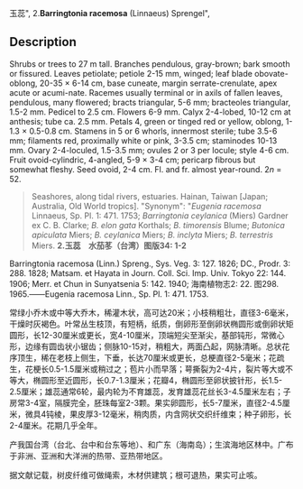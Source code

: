 玉蕊",
2.**Barringtonia racemosa** (Linnaeus) Sprengel",

## Description
Shrubs or trees to 27 m tall. Branches pendulous, gray-brown; bark smooth or fissured. Leaves petiolate; petiole 2-15 mm, winged; leaf blade obovate-oblong, 20-35 × 6-14 cm, base cuneate, margin serrate-crenulate, apex acute or acumi-nate. Racemes usually terminal or in axils of fallen leaves, pendulous, many flowered; bracts triangular, 5-6 mm; bracteoles triangular, 1.5-2 mm. Pedicel to 2.5 cm. Flowers 6-9 mm. Calyx 2-4-lobed, 10-12 cm at anthesis; tube ca. 2.5 mm. Petals 4, green or tinged red or yellow, oblong, 1-1.3 × 0.5-0.8 cm. Stamens in 5 or 6 whorls, innermost sterile; tube 3.5-6 mm; filaments red, proximally white or pink, 3-3.5 cm; staminodes 10-13 mm. Ovary 2-4-loculed, 1.5-3.5 mm; ovules 2 or 3 per locule; style 4-6 cm. Fruit ovoid-cylindric, 4-angled, 5-9 × 3-4 cm; pericarp fibrous but somewhat fleshy. Seed ovoid, 2-4 cm. Fl. and fr. almost year-round. 2*n* = 52.

> Seashores, along tidal rivers, estuaries. Hainan, Taiwan [Japan; Australia, Old World tropics].
  "Synonym": "*Eugenia racemosa* Linnaeus, Sp. Pl. 1: 471. 1753; *Barringtonia ceylanica* (Miers) Gardner ex C. B. Clarke; *B. elon* *gata* Korthals; *B. timorensis* Blume; *Butonica apiculata* Miers; *B. ceylanica* Miers; *B. inclyta* Miers; *B. terrestris* Miers.
**2.玉蕊　水茄苳（台湾）图版34: 1-2**

Barringtonia racemosa (Linn.) Spreng., Sys. Veg. 3: 127. 1826; DC., Prodr. 3: 288. 1828; Matsam. et Hayata in Journ. Coll. Sci. Imp. Univ. Tokyo 22: 144. 1906; Merr. et Chun in Sunyatsenia 5: 142. 1940; 海南植物志2: 22. 图298. 1965.——Eugenia racemosa Linn., Sp. Pl. 1: 471. 1753.

常绿小乔木或中等大乔木，稀灌木状，高可达20米；小枝稍粗壮，直径3-6毫米，干燥时灰褐色。叶常丛生枝顶，有短柄，纸质，倒卵形至倒卵状椭圆形或倒卵状矩圆形，长12-30厘米或更长，宽4-10厘米，顶端短尖至渐尖，基部钝形，常微心形，边缘有圆齿状小锯齿；侧脉10-15对，稍粗大，两面凸起，网脉清晰。总状花序顶生，稀在老枝上侧生，下垂，长达70厘米或更长，总梗直径2-5毫米；花疏生，花梗长0.5-1.5厘米或稍过之；苞片小而早落；萼撕裂为2-4片，裂片等大或不等大，椭圆形至近圆形，长0.7-1.3厘米；花瓣4，椭圆形至卵状披针形，长1.5-2.5厘米；雄蕊通常6轮，最内轮为不育雄蕊，发育雄蕊花丝长3-4.5厘米左右；子房常3-4室，隔膜完全，胚珠每室2-3颗。果实卵圆形，长5-7厘米，直径2-4.5厘米，微具4钝棱，果皮厚3-12毫米，稍肉质，内含网状交织纤维束；种子卵形，长2-4厘米。花期几乎全年。

产我国台湾（台北、台中和台东等地）、和广东（海南岛）；生滨海地区林中。广布于非洲、亚洲和大洋洲的热带、亚热带地区。

据文献记载，树皮纤维可做绳索，木材供建筑；根可退热，果实可止咳。
